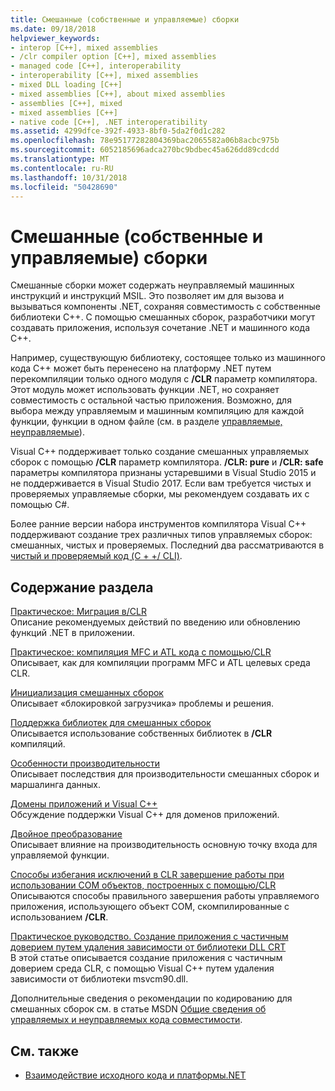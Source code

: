 ```yaml
---
title: Смешанные (собственные и управляемые) сборки
ms.date: 09/18/2018
helpviewer_keywords:
- interop [C++], mixed assemblies
- /clr compiler option [C++], mixed assemblies
- managed code [C++], interoperability
- interoperability [C++], mixed assemblies
- mixed DLL loading [C++]
- mixed assemblies [C++], about mixed assemblies
- assemblies [C++], mixed
- mixed assemblies [C++]
- native code [C++], .NET interoperatibility
ms.assetid: 4299dfce-392f-4933-8bf0-5da2f0d1c282
ms.openlocfilehash: 78e95177282804369bac2065582a06b8acbc975b
ms.sourcegitcommit: 6052185696adca270bc9bdbec45a626dd89cdcdd
ms.translationtype: MT
ms.contentlocale: ru-RU
ms.lasthandoff: 10/31/2018
ms.locfileid: "50428690"
---
```

# <a name="mixed-native-and-managed-assemblies"></a>Смешанные (собственные и управляемые) сборки

Смешанные сборки может содержать неуправляемый машинных инструкций и инструкций MSIL. Это позволяет им для вызова и вызываться компоненты .NET, сохраняя совместимость с собственные библиотеки C++. С помощью смешанных сборок, разработчики могут создавать приложения, используя сочетание .NET и машинного кода C++.

Например, существующую библиотеку, состоящее только из машинного кода C++ может быть перенесено на платформу .NET путем перекомпиляции только одного модуля с **/CLR** параметр компилятора. Этот модуль может использовать функции .NET, но сохраняет совместимость с остальной частью приложения. Возможно, для выбора между управляемым и машинным компиляцию для каждой функции, функции в одном файле (см. в разделе [управляемые, неуправляемые](../preprocessor/managed-unmanaged.md)).

Visual C++ поддерживает только создание смешанных управляемых сборок с помощью **/CLR** параметр компилятора. **/CLR: pure** и **/CLR: safe** параметры компилятора признаны устаревшими в Visual Studio 2015 и не поддерживается в Visual Studio 2017. Если вам требуется чистых и проверяемых управляемые сборки, мы рекомендуем создавать их с помощью C#.

Более ранние версии набора инструментов компилятора Visual C++ поддерживают создание трех различных типов управляемых сборок: смешанных, чистых и проверяемых. Последний два рассматриваются в [чистый и проверяемый код (C + +/ CLI)](../dotnet/pure-and-verifiable-code-cpp-cli.md).

## <a name="in-this-section"></a>Содержание раздела

[Практическое: Миграция в/CLR](../dotnet/how-to-migrate-to-clr.md)<br/>
Описание рекомендуемых действий по введению или обновлению функций .NET в приложении.

[Практическое: компиляция MFC и ATL кода с помощью/CLR](../dotnet/how-to-compile-mfc-and-atl-code-by-using-clr.md)<br/>
Описывает, как для компиляции программ MFC и ATL целевых среда CLR.

[Инициализация смешанных сборок](../dotnet/initialization-of-mixed-assemblies.md)<br/>
Описывает «блокировкой загрузчика» проблемы и решения.

[Поддержка библиотек для смешанных сборок](../dotnet/library-support-for-mixed-assemblies.md)<br/>
Описывается использование собственных библиотек в **/CLR** компиляций.

[Особенности производительности](../dotnet/performance-considerations-for-interop-cpp.md)<br/>
Описывает последствия для производительности смешанных сборок и маршалинга данных.

[Домены приложений и Visual C++](../dotnet/application-domains-and-visual-cpp.md)<br/>
Обсуждение поддержки Visual C++ для доменов приложений.

[Двойное преобразование](../dotnet/double-thunking-cpp.md)<br/>
Описывает влияние на производительность основную точку входа для управляемой функции.

[Способы избегания исключений в CLR завершение работы при использовании COM объектов, построенных с помощью/CLR](../dotnet/avoiding-exceptions-on-clr-shutdown-when-consuming-com-objects-built-with-clr.md)<br/>
Описываются способы правильного завершения работы управляемого приложения, использующего объект COM, скомпилированные с использованием **/CLR**.

[Практическое руководство. Создание приложения с частичным доверием путем удаления зависимости от библиотеки DLL CRT](../dotnet/create-a-partially-trusted-application.md)<br/>
В этой статье описывается создание приложения с частичным доверием среда CLR, с помощью Visual C++ путем удаления зависимости от библиотеки msvcm90.dll.

Дополнительные сведения о рекомендации по кодированию для смешанных сборок см. в статье MSDN [Общие сведения об управляемых и неуправляемых кода совместимости](https://msdn.microsoft.com/library/ms973872.aspx).

## <a name="see-also"></a>См. также

- [Взаимодействие исходного кода и платформы.NET](../dotnet/native-and-dotnet-interoperability.md)
